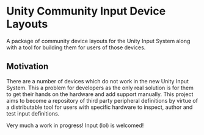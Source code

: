 # Unity Community Input Device Layouts

A package of community device layouts for the Unity Input System along with a tool for building them for users of those devices.

## Motivation

There are a number of devices which do not work in the new Unity Input System. This a problem for developers as the only real solution is for them to get their hands on the hardware and add support manually. This project aims to become a repository of third party peripheral definitions by virtue of a distributable tool for users with specific hardware to inspect, author and test input definitions.

Very much a work in progress! Input (lol) is welcomed!
